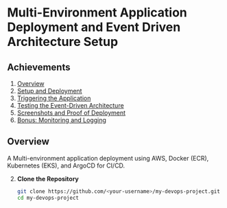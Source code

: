 #  Multi-Environment Application Deployment and Event Driven Architecture Setup

## Achievements
1. [Overview](#overview)
2. [Setup and Deployment](#setup-and-deployment)
3. [Triggering the Application](#triggering-the-application)
4. [Testing the Event-Driven Architecture](#testing-the-event-driven-architecture)
5. [Screenshots and Proof of Deployment](#screenshots-and-proof-of-deployment)
6. [Bonus: Monitoring and Logging](#bonus-monitoring-and-logging)

## Overview
A Multi-environment application deployment using AWS, Docker (ECR), Kubernetes (EKS), and ArgoCD for CI/CD.

2. **Clone the Repository**
   ```bash
   git clone https://github.com/<your-username>/my-devops-project.git
   cd my-devops-project

 
 
